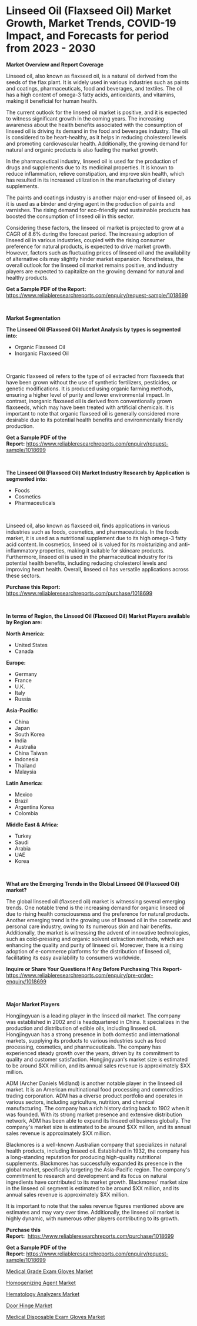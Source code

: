 <p><h1>Linseed Oil (Flaxseed Oil) Market Growth, Market Trends, COVID-19 Impact, and Forecasts for period from 2023 - 2030</h1></p><p><strong>Market Overview and Report Coverage</strong></p>
<p><p>Linseed oil, also known as flaxseed oil, is a natural oil derived from the seeds of the flax plant. It is widely used in various industries such as paints and coatings, pharmaceuticals, food and beverages, and textiles. The oil has a high content of omega-3 fatty acids, antioxidants, and vitamins, making it beneficial for human health.</p><p>The current outlook for the linseed oil market is positive, and it is expected to witness significant growth in the coming years. The increasing awareness about the health benefits associated with the consumption of linseed oil is driving its demand in the food and beverages industry. The oil is considered to be heart-healthy, as it helps in reducing cholesterol levels and promoting cardiovascular health. Additionally, the growing demand for natural and organic products is also fueling the market growth.</p><p>In the pharmaceutical industry, linseed oil is used for the production of drugs and supplements due to its medicinal properties. It is known to reduce inflammation, relieve constipation, and improve skin health, which has resulted in its increased utilization in the manufacturing of dietary supplements.</p><p>The paints and coatings industry is another major end-user of linseed oil, as it is used as a binder and drying agent in the production of paints and varnishes. The rising demand for eco-friendly and sustainable products has boosted the consumption of linseed oil in this sector.</p><p>Considering these factors, the linseed oil market is projected to grow at a CAGR of 8.6% during the forecast period. The increasing adoption of linseed oil in various industries, coupled with the rising consumer preference for natural products, is expected to drive market growth. However, factors such as fluctuating prices of linseed oil and the availability of alternative oils may slightly hinder market expansion. Nonetheless, the overall outlook for the linseed oil market remains positive, and industry players are expected to capitalize on the growing demand for natural and healthy products.</p></p>
<p><strong>Get a Sample PDF of the Report:</strong> <a href="https://www.reliableresearchreports.com/enquiry/request-sample/1018699">https://www.reliableresearchreports.com/enquiry/request-sample/1018699</a></p>
<p>&nbsp;</p>
<p><strong>Market Segmentation</strong></p>
<p><strong>The Linseed Oil (Flaxseed Oil) Market Analysis by types is segmented into:</strong></p>
<p><ul><li>Organic Flaxseed Oil</li><li>Inorganic Flaxseed Oil</li></ul></p>
<p>&nbsp;</p>
<p><p>Organic flaxseed oil refers to the type of oil extracted from flaxseeds that have been grown without the use of synthetic fertilizers, pesticides, or genetic modifications. It is produced using organic farming methods, ensuring a higher level of purity and lower environmental impact. In contrast, inorganic flaxseed oil is derived from conventionally grown flaxseeds, which may have been treated with artificial chemicals. It is important to note that organic flaxseed oil is generally considered more desirable due to its potential health benefits and environmentally friendly production.</p></p>
<p><strong>Get a Sample PDF of the Report:</strong>&nbsp;<a href="https://www.reliableresearchreports.com/enquiry/request-sample/1018699">https://www.reliableresearchreports.com/enquiry/request-sample/1018699</a></p>
<p>&nbsp;</p>
<p><strong>The Linseed Oil (Flaxseed Oil) Market Industry Research by Application is segmented into:</strong></p>
<p><ul><li>Foods</li><li>Cosmetics</li><li>Pharmaceuticals</li></ul></p>
<p>&nbsp;</p>
<p><p>Linseed oil, also known as flaxseed oil, finds applications in various industries such as foods, cosmetics, and pharmaceuticals. In the foods market, it is used as a nutritional supplement due to its high omega-3 fatty acid content. In cosmetics, linseed oil is valued for its moisturizing and anti-inflammatory properties, making it suitable for skincare products. Furthermore, linseed oil is used in the pharmaceutical industry for its potential health benefits, including reducing cholesterol levels and improving heart health. Overall, linseed oil has versatile applications across these sectors.</p></p>
<p><strong>Purchase this Report:</strong>&nbsp; <a href="https://www.reliableresearchreports.com/purchase/1018699">https://www.reliableresearchreports.com/purchase/1018699</a></p>
<p>&nbsp;</p>
<p><strong>In terms of Region, the Linseed Oil (Flaxseed Oil) Market Players available by Region are:</strong></p>
<p>
    <p> <strong> North America: </strong>
        <ul>
            <li>United States</li>
            <li>Canada</li>
        </ul>
        </p> 
    <p> <strong> Europe: </strong>
        <ul>
            <li>Germany</li>
            <li>France</li>
            <li>U.K.</li>
            <li>Italy</li>
            <li>Russia</li>
        </ul>
        </p> 
    <p> <strong> Asia-Pacific: </strong>
        <ul>
            <li>China</li>
            <li>Japan</li>
            <li>South Korea</li>
            <li>India</li>
            <li>Australia</li>
            <li>China Taiwan</li>
            <li>Indonesia</li>
            <li>Thailand</li>
            <li>Malaysia</li>
        </ul>
        </p> 
    <p> <strong> Latin America: </strong>
        <ul>
            <li>Mexico</li>
            <li>Brazil</li>
            <li>Argentina Korea</li>
            <li>Colombia</li>
        </ul>
        </p> 
    <p> <strong> Middle East & Africa: </strong>
        <ul>
            <li>Turkey</li>
            <li>Saudi</li>
            <li>Arabia</li>
            <li>UAE</li>
            <li>Korea</li>
        </ul>
    </p>
    </p>
<p>&nbsp;</p>
<p><strong>What are the Emerging Trends in the Global Linseed Oil (Flaxseed Oil) market?</strong></p>
<p><p>The global linseed oil (flaxseed oil) market is witnessing several emerging trends. One notable trend is the increasing demand for organic linseed oil due to rising health consciousness and the preference for natural products. Another emerging trend is the growing use of linseed oil in the cosmetic and personal care industry, owing to its numerous skin and hair benefits. Additionally, the market is witnessing the advent of innovative technologies, such as cold-pressing and organic solvent extraction methods, which are enhancing the quality and purity of linseed oil. Moreover, there is a rising adoption of e-commerce platforms for the distribution of linseed oil, facilitating its easy availability to consumers worldwide.</p></p>
<p><strong>Inquire or Share Your Questions If Any Before Purchasing This Report</strong>- <a href="https://www.reliableresearchreports.com/enquiry/pre-order-enquiry/1018699">https://www.reliableresearchreports.com/enquiry/pre-order-enquiry/1018699</a></p>
<p>&nbsp;</p>
<p><strong>Major Market Players</strong></p>
<p><p>Hongjingyuan is a leading player in the linseed oil market. The company was established in 2002 and is headquartered in China. It specializes in the production and distribution of edible oils, including linseed oil. Hongjingyuan has a strong presence in both domestic and international markets, supplying its products to various industries such as food processing, cosmetics, and pharmaceuticals. The company has experienced steady growth over the years, driven by its commitment to quality and customer satisfaction. Hongjingyuan's market size is estimated to be around $XX million, and its annual sales revenue is approximately $XX million.</p><p>ADM (Archer Daniels Midland) is another notable player in the linseed oil market. It is an American multinational food processing and commodities trading corporation. ADM has a diverse product portfolio and operates in various sectors, including agriculture, nutrition, and chemical manufacturing. The company has a rich history dating back to 1902 when it was founded. With its strong market presence and extensive distribution network, ADM has been able to expand its linseed oil business globally. The company's market size is estimated to be around $XX million, and its annual sales revenue is approximately $XX million.</p><p>Blackmores is a well-known Australian company that specializes in natural health products, including linseed oil. Established in 1932, the company has a long-standing reputation for producing high-quality nutritional supplements. Blackmores has successfully expanded its presence in the global market, specifically targeting the Asia-Pacific region. The company's commitment to research and development and its focus on natural ingredients have contributed to its market growth. Blackmores' market size in the linseed oil segment is estimated to be around $XX million, and its annual sales revenue is approximately $XX million.</p><p>It is important to note that the sales revenue figures mentioned above are estimates and may vary over time. Additionally, the linseed oil market is highly dynamic, with numerous other players contributing to its growth.</p></p>
<p><strong>Purchase this Report:</strong>&nbsp;&nbsp;<a href="https://www.reliableresearchreports.com/purchase/1018699">https://www.reliableresearchreports.com/purchase/1018699</a></p>
<p></p>
<p><strong>Get a Sample PDF of the Report:</strong>&nbsp;<a href="https://www.reliableresearchreports.com/enquiry/request-sample/1018699">https://www.reliableresearchreports.com/enquiry/request-sample/1018699</a></p>
<p><p><a href="https://www.reportprime.com/medical-grade-exam-gloves-r10057">Medical Grade Exam Gloves Market</a></p><p><a href="https://www.linkedin.com/pulse/homogenizing-agent-market-share-amp-new-trends-analysis-report-zmbxe/">Homogenizing Agent Market</a></p><p><a href="https://medium.com/@terrellconn/hematology-analyzers-market-size-growth-forecast-2023-2030-b095e850cca3">Hematology Analyzers Market</a></p><p><a href="https://medium.com/@jazminjones30/door-hinge-market-size-growth-forecast-2023-2030-65f58189f3c4">Door Hinge Market</a></p><p><a href="https://www.reportprime.com/medical-disposable-exam-gloves-r10056">Medical Disposable Exam Gloves Market</a></p></p>